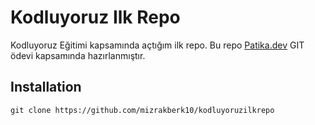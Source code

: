 # Kodluyoruz Ilk Repo
Kodluyoruz Eğitimi kapsamında açtığım ilk repo. Bu repo [Patika.dev](https://www.www.patika.dev) GIT ödevi kapsamında hazırlanmıştır.
## Installation
```
git clone https://github.com/mizrakberk10/kodluyoruzilkrepo 
```
